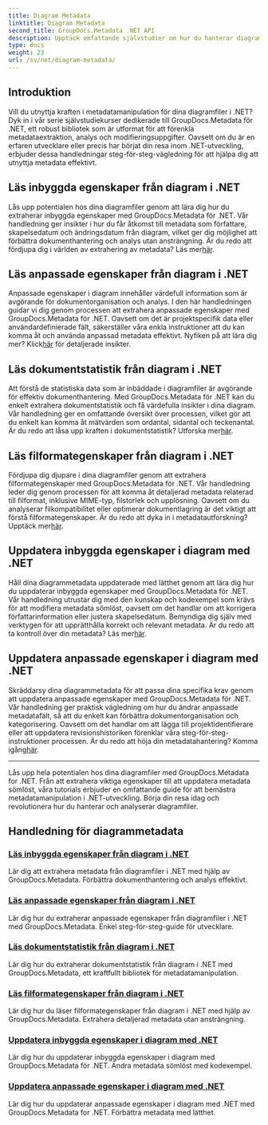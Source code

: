 ```yaml
---
title: Diagram Metadata
linktitle: Diagram Metadata
second_title: GroupDocs.Metadata .NET API
description: Upptäck omfattande självstudier om hur du hanterar diagrammetadata med GroupDocs.Metadata för .NET. Extrahera, uppdatera och analysera egenskaper utan ansträngning.
type: docs
weight: 23
url: /sv/net/diagram-metadata/
---
```

## Introduktion

Vill du utnyttja kraften i metadatamanipulation för dina diagramfiler i .NET? Dyk in i vår serie självstudiekurser dedikerade till GroupDocs.Metadata för .NET, ett robust bibliotek som är utformat för att förenkla metadataextraktion, analys och modifieringsuppgifter. Oavsett om du är en erfaren utvecklare eller precis har börjat din resa inom .NET-utveckling, erbjuder dessa handledningar steg-för-steg-vägledning för att hjälpa dig att utnyttja metadata effektivt.

## Läs inbyggda egenskaper från diagram i .NET

 Lås upp potentialen hos dina diagramfiler genom att lära dig hur du extraherar inbyggda egenskaper med GroupDocs.Metadata för .NET. Vår handledning ger insikter i hur du får åtkomst till metadata som författare, skapelsedatum och ändringsdatum från diagram, vilket ger dig möjlighet att förbättra dokumenthantering och analys utan ansträngning. Är du redo att fördjupa dig i världen av extrahering av metadata? Läs mer[här](./read-built-in-properties-diagrams/).

## Läs anpassade egenskaper från diagram i .NET

Anpassade egenskaper i diagram innehåller värdefull information som är avgörande för dokumentorganisation och analys. I den här handledningen guidar vi dig genom processen att extrahera anpassade egenskaper med GroupDocs.Metadata för .NET. Oavsett om det är projektspecifik data eller användardefinierade fält, säkerställer våra enkla instruktioner att du kan komma åt och använda anpassad metadata effektivt. Nyfiken på att lära dig mer? Klick[här](./read-custom-properties-diagrams/) för detaljerade insikter.

## Läs dokumentstatistik från diagram i .NET

 Att förstå de statistiska data som är inbäddade i diagramfiler är avgörande för effektiv dokumenthantering. Med GroupDocs.Metadata för .NET kan du enkelt extrahera dokumentstatistik och få värdefulla insikter i dina diagram. Vår handledning ger en omfattande översikt över processen, vilket gör att du enkelt kan komma åt mätvärden som ordantal, sidantal och teckenantal. Är du redo att låsa upp kraften i dokumentstatistik? Utforska mer[här](./read-document-statistics-diagrams/).

## Läs filformategenskaper från diagram i .NET

Fördjupa dig djupare i dina diagramfiler genom att extrahera filformategenskaper med GroupDocs.Metadata för .NET. Vår handledning leder dig genom processen för att komma åt detaljerad metadata relaterad till filformat, inklusive MIME-typ, filstorlek och upplösning. Oavsett om du analyserar filkompatibilitet eller optimerar dokumentlagring är det viktigt att förstå filformategenskaper. Är du redo att dyka in i metadatautforskning? Upptäck mer[här](./read-file-format-properties-diagrams/).

## Uppdatera inbyggda egenskaper i diagram med .NET

 Håll dina diagrammetadata uppdaterade med lätthet genom att lära dig hur du uppdaterar inbyggda egenskaper med GroupDocs.Metadata för .NET. Vår handledning utrustar dig med den kunskap och kodexempel som krävs för att modifiera metadata sömlöst, oavsett om det handlar om att korrigera författarinformation eller justera skapelsedatum. Bemyndiga dig själv med verktygen för att upprätthålla korrekt och relevant metadata. Är du redo att ta kontroll över din metadata? Läs mer[här](./update-built-in-properties-diagrams/).

## Uppdatera anpassade egenskaper i diagram med .NET

Skräddarsy dina diagrammetadata för att passa dina specifika krav genom att uppdatera anpassade egenskaper med GroupDocs.Metadata för .NET. Vår handledning ger praktisk vägledning om hur du ändrar anpassade metadatafält, så att du enkelt kan förbättra dokumentorganisation och kategorisering. Oavsett om det handlar om att lägga till projektidentifierare eller att uppdatera revisionshistoriken förenklar våra steg-för-steg-instruktioner processen. Är du redo att höja din metadatahantering? Komma igång[här](./update-custom-properties-diagrams/).

----

Lås upp hela potentialen hos dina diagramfiler med GroupDocs.Metadata for .NET. Från att extrahera viktiga egenskaper till att uppdatera metadata sömlöst, våra tutorials erbjuder en omfattande guide för att bemästra metadatamanipulation i .NET-utveckling. Börja din resa idag och revolutionera hur du hanterar och analyserar diagramfiler.
## Handledning för diagrammetadata
### [Läs inbyggda egenskaper från diagram i .NET](./read-built-in-properties-diagrams/)
Lär dig att extrahera metadata från diagramfiler i .NET med hjälp av GroupDocs.Metadata. Förbättra dokumenthantering och analys effektivt.
### [Läs anpassade egenskaper från diagram i .NET](./read-custom-properties-diagrams/)
Lär dig hur du extraherar anpassade egenskaper från diagramfiler i .NET med GroupDocs.Metadata. Enkel steg-för-steg-guide för utvecklare.
### [Läs dokumentstatistik från diagram i .NET](./read-document-statistics-diagrams/)
Lär dig hur du extraherar dokumentstatistik från diagram i .NET med GroupDocs.Metadata, ett kraftfullt bibliotek för metadatamanipulation.
### [Läs filformategenskaper från diagram i .NET](./read-file-format-properties-diagrams/)
Lär dig hur du läser filformategenskaper från diagram i .NET med hjälp av GroupDocs.Metadata. Extrahera detaljerad metadata utan ansträngning.
### [Uppdatera inbyggda egenskaper i diagram med .NET](./update-built-in-properties-diagrams/)
Lär dig hur du uppdaterar inbyggda egenskaper i diagram med GroupDocs.Metadata för .NET. Ändra metadata sömlöst med kodexempel.
### [Uppdatera anpassade egenskaper i diagram med .NET](./update-custom-properties-diagrams/)
Lär dig hur du uppdaterar anpassade egenskaper i diagram med .NET med GroupDocs.Metadata for .NET. Förbättra metadata med lätthet.